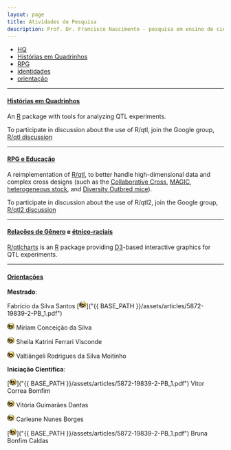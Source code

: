 ```yaml
---
layout: page
title: Atividades de Pesquisa
description: Prof. Dr. Francisco Nascimento - pesquisa em ensino de ciências e educação
---
```


<div class="navbar">
    <div class="navbar-inner">
        <ul class="nav">
            <li><a href="https://itxesco.github.io/pesq/hq">HQ</a></li>
            <li><a href="https://itxesco.github.io/pesq/hq">Histórias em Quadrinhos</a></li>
            <li><a href="https://itxesco.github.io/pesq/rpg">RPG</a></li>
            <li><a href="https://itxesco.github.io/pesq/ident">identidades</a></li>
            <li><a href="https://itxesco.github.io/pesq/orienta">orientação</a></li>
        </ul>
    </div>
</div>

---

#### <a name="qtl"></a>[Histórias em Quadrinhos](https://itxesco.github.io/pesq/hq)

An [R](https://www.r-project.org/) package with tools for analyzing QTL experiments.

To participate in discussion about the use of R/qtl, join the
Google group, [R/qtl discussion](https://groups.google.com/group/rqtl-disc)

---

#### <a name="qtl2"></a>[RPG e Educação](https://itxesco.github.io/pesq/rpg)

A reimplementation of [R/qtl](https://rqtl.org), to better handle
high-dimensional data and complex cross designs (such as the
[Collaborative Cross](https://www.ncbi.nlm.nih.gov/pubmed/15514660),
[MAGIC](https://www.ncbi.nlm.nih.gov/pubmed/18295532),
[heterogeneous stock](https://www.ncbi.nlm.nih.gov/pubmed/11973314),
and
[Diversity Outbred mice](https://www.ncbi.nlm.nih.gov/pubmed/2234561)).


To participate in discussion about the use of R/qtl2, join the
Google group, [R/qtl2 discussion](https://groups.google.com/group/rqtl2-disc)

---

#### <a name="qtlcharts"></a>[Relações de Gênero](itxesco.github.io/pesq/ident) e [étnico-raciais](itxesco.github.io/pesq/ident)

[R/qtlcharts](https://kbroman.org/qtlcharts) is an
[R](https://www.r-project.org) package providing [D3](https://d3js.org)-based
interactive graphics for QTL experiments.


---
#### <a name="orientacao"></a>[Orientações](https://itxesco.github.io/pesq/orienta)

**Mestrado**: 

 Fabrício da Silva Santos [![lattes](icons16/lattes-icon.png)]("{{ BASE_PATH }}/assets/articles/5872-19839-2-PB_1.pdf") 

 [![lattes](icons16/lattes-icon.png)](http://lattes.cnpq.br/4026848433366326) Miriam Conceição da Silva 

 [![lattes](icons16/lattes-icon.png)](http://lattes.cnpq.br/8317287394228958) Sheila Katrini Ferrari Visconde 

 [![lattes](icons16/lattes-icon.png)](http://lattes.cnpq.br/0265292324050570) Valtiângeli Rodrigues da Silva Moitinho 

**Iniciação Científica**:

[![lattes](icons16/lattes-icon.png)]("{{ BASE_PATH }}/assets/articles/5872-19839-2-PB_1.pdf") Vitor Correa Bomfim 

[![lattes](icons16/lattes-icon.png)](http://lattes.cnpq.br/0441717524768073) Vitória Guimarães Dantas  

[![lattes](icons16/lattes-icon.png)](http://lattes.cnpq.br/5977115182619808) Carleane Nunes Borges 

[![lattes](icons16/lattes-icon.png)]("{{ BASE_PATH }}/assets/articles/5872-19839-2-PB_1.pdf") Bruna Bonfim Caldas   
